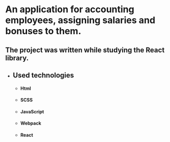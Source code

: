 # An application for accounting employees, assigning salaries and bonuses to them.

## The project was written while studying the React library.

- ## Used technologies
  - #### Html
  - #### SCSS
  - #### JavaScript
  - #### Webpack
  - #### React

